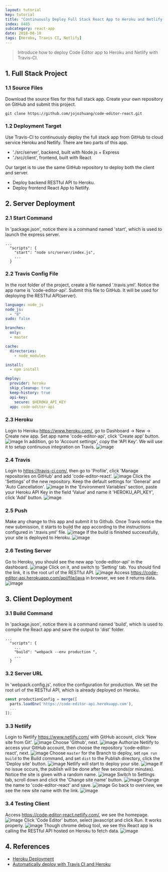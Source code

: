 ```yaml
---
layout: tutorial
key: tutorial
title: "Continuously Deploy Full Stack React App to Heroku and Netlify with Travis-CI"
index: 8485
subcategory: react-app
date: 2018-08-10
tags: [Heroku, Travis CI, Netlify]
---
```


> Introduce how to deploy Code Editor app to Heroku and Netlify with Travis-CI.

## 1. Full Stack Project
### 1.1 Source Files
Download the source files for this full stack app. Create your own repository on GitHub and submit this project.
```raw
git clone https://github.com/jojozhuang/code-editor-react.git
```
### 1.2 Deployment Target
Use Travis-CI to continuously deploy the full stack app from GitHub to cloud service Heroku and Netlify. There are two parts of this app.
* './src/server', backend, built with Node.js + Express
* './src/client', frontend, built with React

Our target is to use the same GitHub repository to deploy both the client and server.
* Deploy backend RESTful API to Heroku.
* Deploy frontend React App to Netlify.

## 2. Server Deployment
### 2.1 Start Command
In 'package.json', notice there is a command named 'start', which is used to launch the express server.
```raw
...
  "scripts": {
    "start": "node src/server/index.js",
    ...
  }
```
### 2.2 Travis Config File
In the root folder of the project, create a file named '.travis.yml'. Notice the app name is 'code-editor-api'. Submit this file to GitHub. It will be used for deploying the RESTful API(server).
```yml
language: node_js
node_js:
  - "8"
sudo: false

branches:
  only:
  - master

cache:
  directories:
    - node_modules

install:
  - npm install

deploy:
  provider: heroku
  skip_cleanup: true
  keep-history: true
  api-key:
    secure: $HEROKU_API_KEY
  app: code-editor-api
```
### 2.3 Heroku
Login to Heroku https://www.heroku.com/, go to Dashboard -> New -> Create new app. Set app name 'code-editor-api', click 'Create app' button.
![image](/assets/images/frontend/8485/heroku_createapp.png)
In addition, go to 'Account settings', copy the 'API Key'. We will use it to setup continuous integration on Travis.
![image](/assets/images/frontend/8485/heroku_apikey.png)  

### 2.4 Travis
Login to https://travis-ci.com/, then go to 'Profile', click 'Manage repositories on GitHub' and add 'code-editor-react'.
![image](/assets/images/frontend/8485/travis_add_repository.png)
Click the 'Settings' of the new repository. Keep the default settings for 'General' and 'Auto Cancellation'.
![image](/assets/images/frontend/8485/travis_settings.png)
In the 'Environment Variables' section, paste your Heroku API Key in the field ‘Value’ and name it 'HEROKU_API_KEY', click 'Add' button.
![image](/assets/images/frontend/8485/travis_environment_variable.png)
### 2.5 Push
Make any change to this app and submit it to Github. Once Travis notice the new submission, it starts to build the app according to the instructions configured in '.travis.yml' file.
![image](/assets/images/frontend/8485/travis_build.png)
If the build is finished successfully, your site is deployed to Heroku.
![image](/assets/images/frontend/8485/travis_deploy.png)  
### 2.6 Testing Server
Go to Heroku, you should see the new app 'code-editor-api' in the dashboard.
![image](/assets/images/frontend/8485/heroku_newapp.png)
Click on it, and switch to 'Setting' tab. You should find the link, it is the root url of the RESTful API.
![image](/assets/images/frontend/8485/heroku_link.png)
Access https://code-editor-api.herokuapp.com/api/file/java in browser, we see it returns data.
![image](/assets/images/frontend/8485/heroku_api.png)

## 3. Client Deployment
### 3.1 Build Command
In 'package.json', notice there is a command named 'build', which is used to compile the React app and save the output to 'dist' folder.
```raw
...
  "scripts": {
    ...
    "build": "webpack --env production ",
    ...
  }
```
### 3.2 Server URL
In 'webpack.config.js', notice the configuration for production. We set the root url of the RESTful API, which is already deployed on Heroku.
```javascript
const productionConfig = merge([
  parts.loadEnv('https://code-editor-api.herokuapp.com'),
  ...
]);
```
### 3.3 Netlify
Login to Netlify https://www.netlify.com/ with GitHub account, click 'New site from Git'.
![image](/assets/images/frontend/8485/netlify_app.png)
Choose 'Github', next.
![image](/assets/images/frontend/8485/netlify_newsite.png)
Authorize Netlify to access your GitHub account, then choose the repository 'code-editor-react', next.
![image](/assets/images/frontend/8485/netlify_repository.png)
Choose `master` for the Branch to deploy, set `npm run build` to the Build command, and set `dist` to the Publish directory, click the 'Deploy site' button.
![image](/assets/images/frontend/8485/netlify_options.png)
Netlify will start to deploy your site.
![image](/assets/images/frontend/8485/netlify_inprogress.png)
If no issue occurs, the publish will be done after few seconds(or minutes). Notice the site is given with a random name.
![image](/assets/images/frontend/8485/netlify_published.png)
Switch to Settings tab, scroll down and click the 'Change site name' button.
![image](/assets/images/frontend/8485/netlify_settings.png)
Change the name to 'code-editor-react' and save.
![image](/assets/images/frontend/8485/netlify_changename.png)
Go back to overview, we see the new site name with the link.
![image](/assets/images/frontend/8485/netlify_overview.png)
### 3.4 Testing Client
Access https://code-editor-react.netlify.com/, we see the homepage.
![image](/assets/images/frontend/8485/test_home.png)
Click 'Code Editor' button, select javascript and click Run. It works properly.
![image](/assets/images/frontend/8485/test_editor.png)
Though chrome debug tool, we see this React app is calling the RESTful API hosted on Heroku to fetch data.
![image](/assets/images/frontend/8485/test_remoteapi.png)

## 4. References
* [Heroku Deployment](https://docs.travis-ci.com/user/deployment/heroku/)
* [Automatically deploy with Travis CI and Heroku](https://medium.com/@felipeluizsoares/automatically-deploy-with-travis-ci-and-heroku-ddba1361647f)
